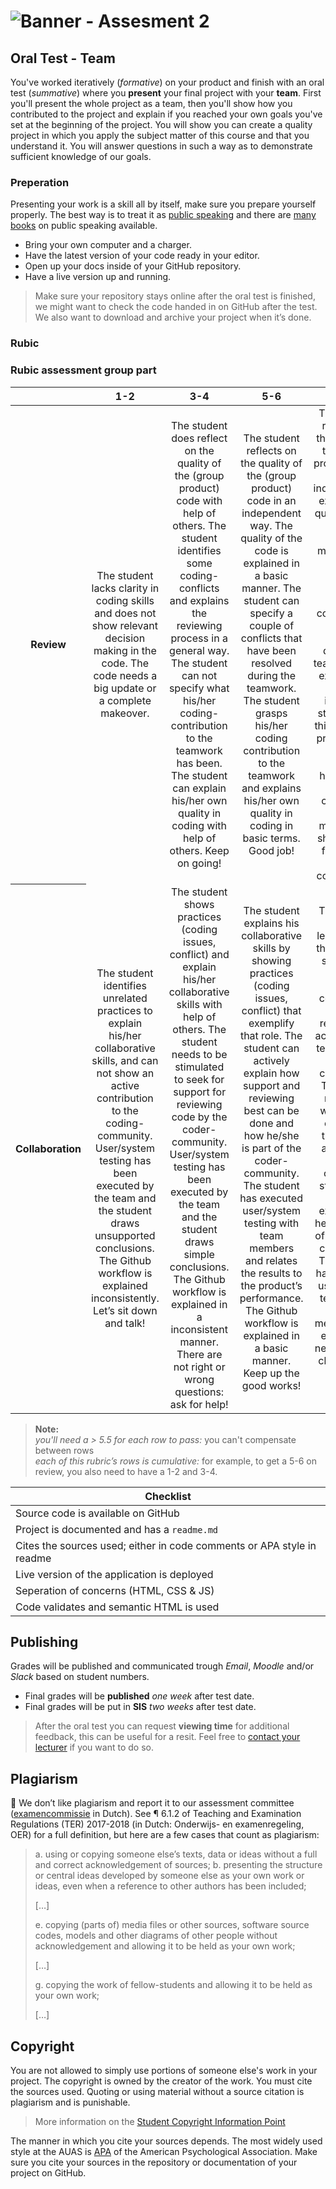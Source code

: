 # ![Banner - Assesment 2][banner]

## Oral Test - Team
You've worked iteratively (_formative_) on your product and finish with an oral test (_summative_) where you **present** your final project with your **team**. First you'll present the whole project as a team, then you'll show how you contributed to the project and explain if you reached your own goals you've set at the beginning of the project. You will show you can create a quality project in which you apply the subject matter of this course and that you understand it. You will answer questions in such a way as to demonstrate sufficient knowledge of our goals.

### Preperation
Presenting your work is a skill all by itself, make sure you prepare yourself properly. The best way is to treat it as [public speaking](https://abookapart.com/products/demystifying-public-speaking) and there are [many books](https://be.noti.st/2018/recommended-books-for-public-speakers) on public speaking available.
* Bring your own computer and a charger.
* Have the latest version of your code ready in your editor.
* Open up your docs inside of your GitHub repository.
* Have a live version up and running.

> Make sure your repository stays online after the oral test is finished, we might want to check the code handed in on GitHub after the test. We also want to download and archive your project when it’s done.

### Rubic

### Rubic assessment group part

<table>
  <thead>
    <tr>
      <th></th>
      <th><strong>1-2</strong></th>
      <th><strong>3-4</strong></th>
      <th><strong>5-6</strong></th>
      <th><strong>7-8</strong></th>
      <th><strong>9-10</strong></th>
    </tr>
  </thead>
  <tbody>
    <tr>
      <th align="center" scope="row"><strong>Review</strong></th>
      <td align="center">The student lacks clarity in coding skills and does not show relevant decision making in the code. The code needs a big update or a complete makeover.</td>
      <td align="center">The student does reflect on the quality of the (group product) code with help of others. The student identifies some coding-conflicts and explains the reviewing process in a general way. The student can not specify what his/her coding-contribution to the teamwork has been. The student can explain his/her own quality in coding with help of others. Keep on going!</td>
      <td align="center">The student reflects on the quality of the (group product) code in an independent way. The quality of the code is explained in a basic manner. The student can specify a couple of conflicts that have been resolved during the teamwork. The student grasps his/her coding contribution to the teamwork and explains his/her own quality in coding in basic terms. Good job!</td>
      <td align="center">The student reflects on the quality of the (group product) code and independently explains the quality of that code in a thorough manner. The student specifies multiple complex conflicts that he/she resolved during the teamwork and explains the most important steps during this reviewing process. The student explains his/her own quality in coding in a refined manner and shows talent for coding. Decent coding skills!</td>
      <td align="center">
        😱<br>
The student is self-taught and shows talent for coding and easily runs through the group product, taking all aspects of code reviewing and user/system testing to the next level in a clear and consistent way. Going for Pro!</td>
    </tr>
    <tr>
      <th align="center" scope="row">Collaboration</th>
      <td align="center">The student identifies unrelated practices to explain his/her collaborative skills, and can not show an active contribution to the coding-community. User/system testing has been executed by the team and the student draws unsupported conclusions. The Github workflow is explained inconsistently. Let’s sit down and talk!</td>
      <td align="center">The student shows practices (coding issues, conflict) and explain his/her collaborative skills with help of others. The student needs to be stimulated to seek for support for reviewing code by the coder-community. User/system testing has been executed by the team and the student draws simple conclusions. The Github workflow is explained in a inconsistent manner. There are not right or wrong questions: ask for help!</td>
      <td align="center">The student explains his collaborative skills by showing practices (coding issues, conflict) that exemplify that role. The student can actively explain how support and reviewing best can be done and how he/she is part of the coder-community. The student has executed user/system testing with team members and relates the results to the product’s performance. The Github workflow is explained in a basic manner. Keep up the good works!</td>
      <td align="center">The student shows leadership in the team and specifies a complex coding conflict that he/she resolved by activating the team and the coding-community. The Github reviewing workflow is explained thoroughly and pitfalls are made clear. The student can actively explain how he/she is part of the coder-community. The student has prepared user/system testing with team members and explains its necessity in a clear way. A coding climber!
 </td>
      <td align="center">
        🚀<br>
        Collaborative skills come naturally to the student and the team is leaded to groundbreaking results in coding, community and user/system testing. A natural born leader! (or lots of experience already) </td>
    </tr>
  </tbody>
</table>

> **Note:**  
> _you'll need a > 5.5 for each row to pass:_  you can't compensate between rows  
> _each of this rubric’s rows is cumulative:_ for example, to get a 5-6 on review, you also need to have a 1-2 and 3-4.

| Checklist                                                                  |
| -------------------------------------------------------------------------- |
| Source code is available on GitHub                                         |
| Project is documented and has a `readme.md`                                |
| Cites the sources used; either in code comments or APA style in readme     |
| Live version of the application is deployed                                |
| Seperation of concerns (HTML, CSS & JS)                                    |
| Code validates and semantic HTML is used                                   |

## Publishing
Grades will be published and communicated trough _Email_, _Moodle_ and/or _Slack_ based on student numbers.

* Final grades will be **published** _one week_ after test date.
* Final grades will be put in **SIS** _two weeks_ after test date.

> After the oral test you can request **viewing time** for additional feedback, this can be useful for a resit. Feel free to [contact your lecturer](/readme#synopsis) if you want to do so.

## Plagiarism

💁  We don’t like plagiarism and report it to our assessment committee
([examencommissie](https://moodle.cmd.hva.nl/mod/page/view.php?id=1738) in Dutch). See ¶ 6.1.2 of Teaching and Examination
Regulations (TER) 2017-2018 (in Dutch: Onderwijs- en examenregeling, OER) for
a full definition, but here are a few cases that count as plagiarism:

> a. using or copying someone else’s texts, data or ideas without a full and
> correct acknowledgement of sources;
> b. presenting the structure or central ideas developed by someone else as
> your own work or ideas, even when a reference to other authors has been
> included;
>
> \[…]
>
> e. copying (parts of) media files or other sources, software source codes,
> models and other diagrams of other people without acknowledgement and
> allowing it to be held as your own work;
>
> \[…]
>
> g. copying the work of fellow-students and allowing it to be held as your
> own work;
>
> \[…]

## Copyright
You are not allowed to simply use portions of someone else's work in your project. The copyright is owned by the creator of the work. You must cite the sources used. Quoting or using material without a source citation is plagiarism and is punishable.

> More information on the [Student Copyright Information Point](https://www.amsterdamuas.com/library/services/copyright/students.html)

The manner in which you cite your sources depends. The most widely used style at the AUAS is [APA](https://www.amsterdamuas.com/library/services/acknowledging-sources/apa-style/apa-style.html) of the American Psychological Association. Make sure you cite your sources in the repository or documentation of your project on GitHub.

[banner]: https://cmda-bt.github.io/pt-course-18-19/assets/banner-a2.svg
